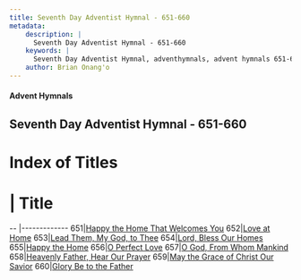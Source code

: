 ```yaml
---
title: Seventh Day Adventist Hymnal - 651-660
metadata:
    description: |
      Seventh Day Adventist Hymnal - 651-660
    keywords: |
      Seventh Day Adventist Hymnal, adventhymnals, advent hymnals 651-660
    author: Brian Onang'o
---
```


#### Advent Hymnals
## Seventh Day Adventist Hymnal - 651-660

# Index of Titles
# | Title                        
-- |-------------
651|[Happy the Home That Welcomes You](/seventh-day-adventist-hymnal/601-700/651-660/Happy-the-Home-That-Welcomes-You)
652|[Love at Home](/seventh-day-adventist-hymnal/601-700/651-660/Love-at-Home)
653|[Lead Them, My God, to Thee](/seventh-day-adventist-hymnal/601-700/651-660/Lead-Them,-My-God,-to-Thee)
654|[Lord, Bless Our Homes](/seventh-day-adventist-hymnal/601-700/651-660/Lord,-Bless-Our-Homes)
655|[Happy the Home](/seventh-day-adventist-hymnal/601-700/651-660/Happy-the-Home)
656|[O Perfect Love](/seventh-day-adventist-hymnal/601-700/651-660/O-Perfect-Love)
657|[O God, From Whom Mankind](/seventh-day-adventist-hymnal/601-700/651-660/O-God,-From-Whom-Mankind)
658|[Heavenly Father, Hear Our Prayer](/seventh-day-adventist-hymnal/601-700/651-660/Heavenly-Father,-Hear-Our-Prayer)
659|[May the Grace of Christ Our Savior](/seventh-day-adventist-hymnal/601-700/651-660/May-the-Grace-of-Christ-Our-Savior)
660|[Glory Be to the Father](/seventh-day-adventist-hymnal/601-700/651-660/Glory-Be-to-the-Father)